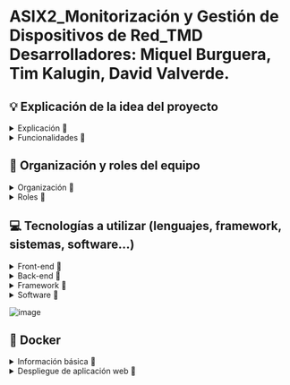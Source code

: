 # ASIX2_Monitorización y Gestión de Dispositivos de Red_TMD <br> Desarrolladores: Miquel Burguera, Tim Kalugin, David Valverde.

## 💡  Explicación de la idea del proyecto
<details>
  <summary>Explicación 🔽</summary>
Monitorización y Gestión de Dispositivos de Red

Este proyecto desarrolla una **aplicación web** destinada al **análisis de redes** y la **gestión de dispositivos** en infraestructuras empresariales. La plataforma ofrece un **dashboard interactivo** que permite monitorizar en tiempo real el **uso de CPU y memoria** de dispositivos de red como routers y switches, así como el **ancho de banda consumido** por los clientes y la identificación de **dispositivos conectados** mediante DHCP. Además, facilita la **configuración remota** de servidores DHCP y DNS, y la **gestión automatizada de reglas de firewall** a través de scripts personalizados.

Para la recopilación de datos, se emplean protocolos como **SNMP** o **Netconf**. El procesamiento y la interacción con los dispositivos se realizan utilizando **PHP** y **Python**, mientras que la visualización de métricas se implementa con **Grafana** o **Chart.js**. La interfaz web está servida por **Nginx**, y el almacenamiento de datos se gestiona mediante una base de datos **MySQL**.

Esta solución centraliza y optimiza la **monitorización** y **administración de redes**, mejorando la **eficiencia operativa** y reforzando la **seguridad** en entornos corporativos.

**Palabras clave**: análisis de red, gestión de dispositivos, monitorización, SNMP, Netconf, automatización de firewall, PHP, Python, Grafana, Chart.js, Nginx, MySQL.
</details>

<details>
<summary>Funcionalidades 🔽</summary>
  
  - Uso de CPU y memoria de dispositivos (routers, switches).
  - Ancho de banda usado por los clientes.
  - Dispositivos conectados a través de DHCP.
  - Configuración básica remota de servidores DHCP y DNS.
  - Gestión de reglas de firewall mediante scripts automatizados.
</details>

## 📝  Organización y roles del equipo
<details>
  <summary>Organización 🔽</summary>

  Hemos decidido respetar los intereses y las ganas de trabajar sobre uno u otro aspecto de nuestro proyecto, de esta manera todos aprendemos más sobre los ámbitos en los cuales pensamos enfocarnos como futura carrera. Aún así, siempre se respeta la ayuda a cada uno de los integrantes del equipo en caso de no llegar a los objetivos en los mágrenes de tiempo preestablecidos. 
  
  Al final de cada clase se pondrá en común el trabajo de cada integrante, con el objetivo de que todas las personas en todo momento sepan que se ha hecho ese día y si algún día hay una baja, que se pueda seguir trabajando con normalidad.

</details>

<details>
  <summary>Roles 🔽</summary> 
  
  - David - Programación, documetación (GitHub)
  - Miquel - Sistemas, Redes, documentación (GitHub)
  - Tim - Sistemas, Redes, documentación (GitHub)
</details>

## 💻  Tecnologías a utilizar (lenguajes, framework, sistemas, software...)
<details>
  <summary>Front-end 🔽</summary>

  - HTML
  - CSS
  - Bootstrap
  - Colores a utilizar en el front-end: pendientes a elegir
</details>

<details>
  <summary>Back-end 🔽</summary>

   - Python 
   - PHP
</details>

<details>
  <summary>Framework 🔽</summary>
  
  - API de Python con flask
</details>

<details>
  <summary>Software 🔽</summary>
  
  - Visual Studio
  - Trello
  - GitHub
  - Cloudflare
  - Pi-hole
  - Nginx
  - Grafana
</details>

![image](https://github.com/user-attachments/assets/f267646b-97b2-499a-8770-e1064f8b3263)

## :whale:  Docker
<details>
  <summary>Información básica 🔽</summary>

¿Qué son los contenedores de docker?
  - La función principal de los contenedores Docker es desarrollar, enviar y ejecutar cualquier aplicación en cualquier sistema, constituyéndose así como una alternativa flexible y capaz de ahorrar recursos frente a la emulación de componentes de hardware basada en máquinas virtuales (VM).

¿Qué diferencias hay entre los contenedores de docker y los lxc?
  - LXC: es un tipo de contenedor de sistema lo que significa que todos los contenedores creados con LXC necesitan un sistema operativo propio para funcionar, podemos tener en un solo contenedor diferentes aplicaciones, más parecido a una máquina virtual, es neutral en cuanto al sistema de archivos, permite guardar datos dentro o fuera del contenedor, facilita la construcción de pilas acopladas o compuestas.
  - Docker: utiliza el sistema operativo del sistema anfitrión (kernel), solo un contenedor para un servicio, es más ligero y modular, se basa en capas de solo lectura mediante AUFS o DeviceMapper, sus instancias son efímeras, y los datos persistentes deben almacenarse en bind mounts o volúmenes de datos.

¿Cuál es la diferencia entre una imagen y un contenedor en docker?
  - Imagen: una imagen es una plantilla fija que contiene el sistema de archivos y la configuración necesarios para ejecutar una aplicación. Si se necesita realizar cambios, hay que crear una nueva imagen a partir del contenedor creado a partir de la imagen inicial.  
  - Contenedor: un contenedor es una instancia de ejecución de una imagen, aunque la imagen contenga todo lo necesario para ejecutar una aplicación no podrá ser ejecutada sin un contenedor. El contenedor es modificable pero, los cambios que se implementan no afectan a la imagen base. Un contenedor puede ser eliminado o detenido sin afectar la imagen. 

¿Qué sucede con los datos cuando un contenedor se elimina?
  -  Cuando un contenedor es eliminado todos los datos no persistentes se borran si no se usan volúmenes o bind mounts.
  -  Volúmenes:  se almacenan fuera del sistema de archivos del contenedor y pueden ser reutilizados por otros contenedores.
  -  Bind Mounts: permite acceder y modificar archivos dentro y fuera del contenedor. 

¿Cuáles son las ventajas de utilizar contenedores de docker?
  - Entre todas las ventajas que proporciona el uso de contenedores de docker destacan las siguientes: la ejecución en cualquier sistema que tenga instalado el docker, el arranque más rápido, menor consumo de los recursos, ejecución independiente de cada contenedor, facilidad de desarrollo y despliegue.

¿Qué tipo de aplicaciones y servicios se pueden desplegar con docker?
  - Docker es muy versátil a la hora del despiegue de las aplicaciones y servicios, puede desplegar aplicaciones web, APIs, BBDD y almacenamiento (MySQL, MongoDB, Elasticsearch, etc.), sistemas de mensajería y colas de trabajo (RabbitMQ, NATS, etc.), entornos de desarrollo y testing (Jenkins, GitLab CI/CD...), servicios de monitoreo y logging (Grafana, Prometheus, etc.), creación de arquitecturas basadas en microservicios utilizando Docker Compose o Kubernetes, aplicaciones de Inteligencia Artificial y Big Data (Jupyter Notebooks, Spark, etc.), VPNs y redes privadas (WireGuard, OpenVPN, Pi-hole, etc.), aplicaciones empresariales y ERP/CRM (WordPress, Magento, etc.)

¿Qué otros tipos de contenedores existen además de Docker?
  - A parte de contenedores LXC y Docker existen otros contenedores para unos u otros propósitos: Podman (alternativa a Docker, utiliza los mismos comandos y no necesita un daemon en segundo plano), CRI-O (más optimizado para Kubernetes), Singularity (usado en entornos científicos), Kata Containers (combina virtualización ligera con seguridad similar de las VMs), Firecracker (contenedores livianos, elaborados por Amazon).

**Webgrafía** [Dockerdocs](https://docs.docker.com/) [Punkymo](https://punkymo.gitbook.io/miwiki/virtualizacion/contenedores/docker) [DockervsLXC](https://www.upguard.com/blog/docker-vs-lxc)
 
</details>

<details>
  <summary>Despliegue de aplicación web 🔽</summary>
  
  - Para el despliegue de la aplicación web almacenada en Windows hacemos lo siguente, si los archivos no están compromidos no nos saldrá bien, así que, comprimimos en un .zip todos los archivos. Con el comando **scp nombre_archivo.zip usuario@ip:.** copiamos todo el contenido a máquina virtual. Luego definimos una estructura de carpetas y subcarpetas de forma jerárquica. Creamos una carpeta general con el nombre de nuestro proyecto, dentro creamos 4 carpetas más (nginx, web, mysql y sql) + un archivo de configuración de docker compose **docker-compose.yml**. Dentro del archivo docker-compose quitamos la línea comentada y cambiamos una linea de configuración de (- ‘./db:/db’) a (- ‘./sql:/db’). Finalmente añadimos el archivo de configuración **default.conf** dentro de la carpeta de nginx. Solo queda distribuir el contenido dentro de cada carpeta a gusto de cada uno.
  
  - Todo el contenido de los archivos a configurar se puede encontrar en la webgrafía
  
**Webgrafía** [Punkymo](https://punkymo.gitbook.io/miwiki/virtualizacion/contenedores/docker/docker-compose/importar-sitio-web-en-docker)

</details>



